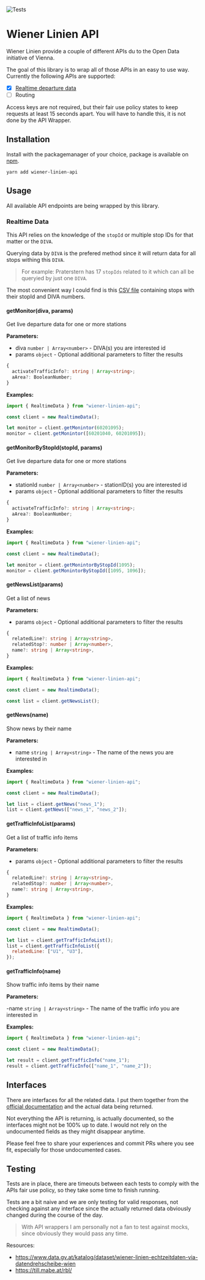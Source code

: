 ![Tests](https://github.com/stylesuxx/wiener-linien/actions/workflows/test.yaml/badge.svg)

# Wiener Linien API

Wiener Linien provide a couple of different APIs du to the Open Data initiative of Vienna.

The goal of this library is to wrap all of those APIs in an easy to use way. Currently the following APIs are supported:

- [x] [Realtime departure data](https://www.wienerlinien.at/ogd_realtime/doku/ogd/wienerlinien-echtzeitdaten-dokumentation.pdf)
- [ ] Routing

Access keys are not required, but their fair use policy states to keep requests at least 15 seconds apart. You will have to handle this, it is not done by the API Wrapper.

## Installation

Install with the packagemanager of your choice, package is available on [npm](https://www.npmjs.com/package/wiener-linien-api).

```
yarn add wiener-linien-api
```

## Usage

All available API endpoints are being wrapped by this library.

### Realtime Data

This API relies on the knowledge of the `stopId` or multiple stop IDs for that matter or the `DIVA`.

Querying data by `DIVA` is the prefered method since it will return data for all stops withing this `DIVA`.

> For example: Praterstern has 17 `stopIds` related to it which can all be queryied by just one `DIVA`.

The most convenient way I could find is this [CSV file](https://www.wienerlinien.at/ogd_realtime/doku/ogd/wienerlinien-ogd-haltepunkte.csv) containing stops with their stopId and DIVA numbers.

#### getMonitor(diva, params)

Get live departure data for one or more stations

**Parameters:**

- diva `number | Array<number>` - DIVA(s) you are interested id
- params `object` - Optional additional parameters to filter the results

```typescript
{
  activateTrafficInfo?: string | Array<string>;
  aArea?: BooleanNumber;
}
```

**Examples:**

```javascript
import { RealtimeData } from "wiener-linien-api";

const client = new RealtimeData();

let monitor = client.getMonintor(60201095);
monitor = client.getMonintor([60201040, 60201095]);
```

#### getMonitorByStopId(stopId, params)

Get live departure data for one or more stations

**Parameters:**

- stationId `number | Array<number>` - stationID(s) you are interested id
- params `object` - Optional additional parameters to filter the results

```typescript
{
  activateTrafficInfo?: string | Array<string>;
  aArea?: BooleanNumber;
}
```

**Examples:**

```javascript
import { RealtimeData } from "wiener-linien-api";

const client = new RealtimeData();

let monitor = client.getMonintorByStopId(1095);
monitor = client.getMonintorByStopId([1095, 1096]);
```

#### getNewsList(params)

Get a list of news

**Parameters:**

- params `object` - Optional additional parameters to filter the results

```typescript
{
  relatedLine?: string | Array<string>,
  relatedStop?: number | Array<number>,
  name?: string | Array<string>,
}
```

**Examples:**

```javascript
import { RealtimeData } from "wiener-linien-api";

const client = new RealtimeData();

const list = client.getNewsList();
```

#### getNews(name)

Show news by their name

**Parameters:**

- name `string | Array<string>` - The name of the news you are interested in

**Examples:**

```javascript
import { RealtimeData } from "wiener-linien-api";

const client = new RealtimeData();

let list = client.getNews("news_1");
list = client.getNews(["news_1", "news_2"]);
```

#### getTrafficInfoList(params)

Get a list of traffic info items

**Parameters:**

- params `object` - Optional additional parameters to filter the results

```typescript
{
  relatedLine?: string | Array<string>,
  relatedStop?: number | Array<number>,
  name?: string | Array<string>,
}
```

**Examples:**

```javascript
import { RealtimeData } from "wiener-linien-api";

const client = new RealtimeData();

let list = client.getTrafficInfoList();
list = client.getTrafficInfoList({
  relatedLine: ["U1", "U3"],
});
```

#### getTrafficInfo(name)

Show traffic info items by their name

**Parameters:**

-name `string | Array<string>` - The name of the traffic info you are interested in

**Examples:**

```javascript
import { RealtimeData } from "wiener-linien-api";

const client = new RealtimeData();

let result = client.getTrafficInfo("name_1");
result = client.getTrafficInfo(["name_1", "name_2"]);
```

## Interfaces

There are interfaces for all the related data. I put them together from the [official documentation](https://www.wienerlinien.at/ogd_realtime/doku/ogd/wienerlinien-echtzeitdaten-dokumentation.pdf) and the actual data being returned.

Not everything the API is returning, is actually documented, so the interfaces might not be 100% up to date. I would not rely on the undocumented fields as they might disappear anytime.

Please feel free to share your experiences and commit PRs where you see fit, especially for those undocumented cases.

## Testing

Tests are in place, there are timeouts between each tests to comply with the APIs fair use policy, so they take some time to finish running.

Tests are a bit naive and we are only testing for valid responses, not checking against any interface since the actually returned data obviously changed during the course of the day.

> With API wrappers I am personally not a fan to test against mocks, since obviously they would pass any time.

Resources:

- https://www.data.gv.at/katalog/dataset/wiener-linien-echtzeitdaten-via-datendrehscheibe-wien
- https://till.mabe.at/rbl/
